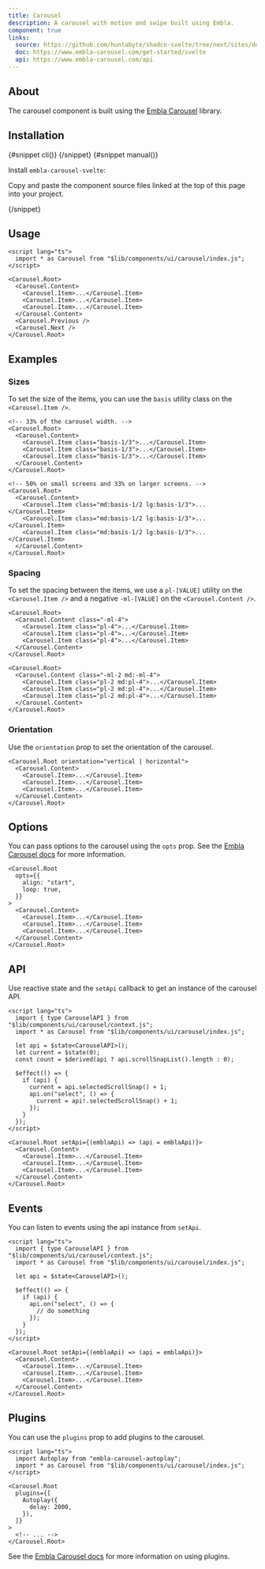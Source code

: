 ```yaml
---
title: Carousel
description: A carousel with motion and swipe built using Embla.
component: true
links:
  source: https://github.com/huntabyte/shadcn-svelte/tree/next/sites/docs/src/lib/registry/ui/carousel
  doc: https://www.embla-carousel.com/get-started/svelte
  api: https://www.embla-carousel.com/api
---
```


<script>
	import ComponentPreview from "$lib/components/component-preview.svelte";
	import PMAddComp from "$lib/components/pm-add-comp.svelte";
	import PMInstall from "$lib/components/pm-install.svelte";
	import Steps from "$lib/components/steps.svelte";
	import Step from "$lib/components/step.svelte";
	import InstallTabs from "$lib/components/install-tabs.svelte";
</script>

<ComponentPreview name="carousel-demo">

<div></div>

</ComponentPreview>

## About

The carousel component is built using the [Embla Carousel](https://www.embla-carousel.com/get-started/svelte/) library.

## Installation

<InstallTabs>
{#snippet cli()}
<PMAddComp name="carousel" />
{/snippet}
{#snippet manual()}
<Steps>

<Step>

Install `embla-carousel-svelte`:

</Step>

<PMInstall command="embla-carousel-svelte -D" />

<Step>

Copy and paste the component source files linked at the top of this page into your project.

</Step>

</Steps>
{/snippet}
</InstallTabs>

## Usage

```svelte
<script lang="ts">
  import * as Carousel from "$lib/components/ui/carousel/index.js";
</script>

<Carousel.Root>
  <Carousel.Content>
    <Carousel.Item>...</Carousel.Item>
    <Carousel.Item>...</Carousel.Item>
    <Carousel.Item>...</Carousel.Item>
  </Carousel.Content>
  <Carousel.Previous />
  <Carousel.Next />
</Carousel.Root>
```

## Examples

### Sizes

To set the size of the items, you can use the `basis` utility class on the `<Carousel.Item />`.

<ComponentPreview name="carousel-size">

<div></div>

</ComponentPreview>

```svelte title="Example" showLineNumbers {4-6}
<!-- 33% of the carousel width. -->
<Carousel.Root>
  <Carousel.Content>
    <Carousel.Item class="basis-1/3">...</Carousel.Item>
    <Carousel.Item class="basis-1/3">...</Carousel.Item>
    <Carousel.Item class="basis-1/3">...</Carousel.Item>
  </Carousel.Content>
</Carousel.Root>
```

```svelte title="Responsive" showLineNumbers {4-6}
<!-- 50% on small screens and 33% on larger screens. -->
<Carousel.Root>
  <Carousel.Content>
    <Carousel.Item class="md:basis-1/2 lg:basis-1/3">...</Carousel.Item>
    <Carousel.Item class="md:basis-1/2 lg:basis-1/3">...</Carousel.Item>
    <Carousel.Item class="md:basis-1/2 lg:basis-1/3">...</Carousel.Item>
  </Carousel.Content>
</Carousel.Root>
```

### Spacing

To set the spacing between the items, we use a `pl-[VALUE]` utility on the `<Carousel.Item />` and a negative `-ml-[VALUE]` on the `<Carousel.Content />`.

<ComponentPreview name="carousel-spacing">

<div></div>

</ComponentPreview>

```svelte title="Example" showLineNumbers /-ml-4/ /pl-4/
<Carousel.Root>
  <Carousel.Content class="-ml-4">
    <Carousel.Item class="pl-4">...</Carousel.Item>
    <Carousel.Item class="pl-4">...</Carousel.Item>
    <Carousel.Item class="pl-4">...</Carousel.Item>
  </Carousel.Content>
</Carousel.Root>
```

```svelte title="Responsive" showLineNumbers /-ml-2/ /pl-2/ /md:-ml-4/ /md:pl-4/
<Carousel.Root>
  <Carousel.Content class="-ml-2 md:-ml-4">
    <Carousel.Item class="pl-2 md:pl-4">...</Carousel.Item>
    <Carousel.Item class="pl-2 md:pl-4">...</Carousel.Item>
    <Carousel.Item class="pl-2 md:pl-4">...</Carousel.Item>
  </Carousel.Content>
</Carousel.Root>
```

### Orientation

Use the `orientation` prop to set the orientation of the carousel.

<ComponentPreview name="carousel-orientation">

<div></div>

</ComponentPreview>

```svelte showLineNumbers /vertical | horizontal/
<Carousel.Root orientation="vertical | horizontal">
  <Carousel.Content>
    <Carousel.Item>...</Carousel.Item>
    <Carousel.Item>...</Carousel.Item>
    <Carousel.Item>...</Carousel.Item>
  </Carousel.Content>
</Carousel.Root>
```

## Options

You can pass options to the carousel using the `opts` prop. See the [Embla Carousel docs](https://www.embla-carousel.com/api/options/) for more information.

```svelte showLineNumbers {2-5}
<Carousel.Root
  opts={{
    align: "start",
    loop: true,
  }}
>
  <Carousel.Content>
    <Carousel.Item>...</Carousel.Item>
    <Carousel.Item>...</Carousel.Item>
    <Carousel.Item>...</Carousel.Item>
  </Carousel.Content>
</Carousel.Root>
```

## API

Use reactive state and the `setApi` callback to get an instance of the carousel API.

<ComponentPreview name="carousel-api">

<div></div>

</ComponentPreview>

```svelte showLineNumbers {2,5,19}
<script lang="ts">
  import { type CarouselAPI } from "$lib/components/ui/carousel/context.js";
  import * as Carousel from "$lib/components/ui/carousel/index.js";

  let api = $state<CarouselAPI>();
  let current = $state(0);
  const count = $derived(api ? api.scrollSnapList().length : 0);

  $effect(() => {
    if (api) {
      current = api.selectedScrollSnap() + 1;
      api.on("select", () => {
        current = api!.selectedScrollSnap() + 1;
      });
    }
  });
</script>

<Carousel.Root setApi={(emblaApi) => (api = emblaApi)}>
  <Carousel.Content>
    <Carousel.Item>...</Carousel.Item>
    <Carousel.Item>...</Carousel.Item>
    <Carousel.Item>...</Carousel.Item>
  </Carousel.Content>
</Carousel.Root>
```

## Events

You can listen to events using the api instance from `setApi`.

```svelte showLineNumbers {2,5,7-13,16}
<script lang="ts">
  import { type CarouselAPI } from "$lib/components/ui/carousel/context.js";
  import * as Carousel from "$lib/components/ui/carousel/index.js";

  let api = $state<CarouselAPI>();

  $effect(() => {
    if (api) {
      api.on("select", () => {
        // do something
      });
    }
  });
</script>

<Carousel.Root setApi={(emblaApi) => (api = emblaApi)}>
  <Carousel.Content>
    <Carousel.Item>...</Carousel.Item>
    <Carousel.Item>...</Carousel.Item>
    <Carousel.Item>...</Carousel.Item>
  </Carousel.Content>
</Carousel.Root>
```

## Plugins

You can use the `plugins` prop to add plugins to the carousel.

```svelte showLineNumbers {2,7-11}
<script lang="ts">
  import Autoplay from "embla-carousel-autoplay";
  import * as Carousel from "$lib/components/ui/carousel/index.js";
</script>

<Carousel.Root
  plugins={[
    Autoplay({
      delay: 2000,
    }),
  ]}
>
  <!-- ... -->
</Carousel.Root>
```

<ComponentPreview name="carousel-plugin">

<div></div>

</ComponentPreview>

See the [Embla Carousel docs](https://www.embla-carousel.com/api/plugins/) for more information on using plugins.
